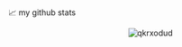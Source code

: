 📈 my github stats

<p align="center"> <img src="https://github-readme-stats.vercel.app/api?username=qkrxodud&show_icons=true&theme=gotham" alt="qkrxodud" />
